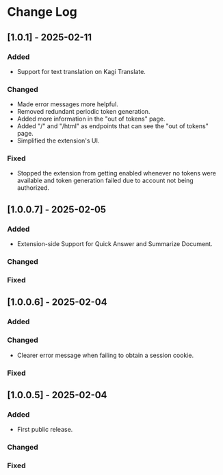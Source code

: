 
# Change Log

## [1.0.1] - 2025-02-11

### Added

- Support for text translation on Kagi Translate.

### Changed

- Made error messages more helpful.
- Removed redundant periodic token generation.
- Added more information in the "out of tokens" page.
- Added "/" and "/html" as endpoints that can see the "out of tokens" page.
- Simplified the extension's UI.

### Fixed

- Stopped the extension from getting enabled whenever no tokens were available and token generation failed due to account not being authorized.

## [1.0.0.7] - 2025-02-05

### Added

-   Extension-side Support for Quick Answer and Summarize Document.

### Changed

### Fixed

## [1.0.0.6] - 2025-02-04

### Added

### Changed
- Clearer error message when failing to obtain a session cookie.

### Fixed

## [1.0.0.5] - 2025-02-04

### Added

- First public release.

### Changed

### Fixed
